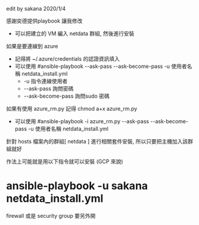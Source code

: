 edit by sakana 2020/1/4

感謝奕德提供playbook 讓我修改

- 可以把建立的 VM 編入 netdata 群組, 然後進行安裝

如果是要連線到 azure

* 記得將 ~/.azure/credentials 的認證資訊填入
* 可以使用 #ansible-playbook --ask-pass --ask-become-pass -u 使用者名稱 netdata_install.yml
  * -u 指令連線使用者
  * --ask-pass 詢問密碼
  * --ask-become-pass 詢問sudo 密碼

如果有使用 azure_rm.py 記得 chmod a+x azure_rm.py

* 可以使用 #ansible-playbook -i azure_rm.py --ask-pass --ask-become-pass -u 使用者名稱   netdata_install.yml

針對 hosts 檔案內的群組[ netdata ]  進行相關套件安裝, 所以只要把主機加入該群組就好



作法上可能就是用以下指令就可以安裝 (GCP 來說)
# ansible-playbook -u  sakana  netdata_install.yml 

firewall 或是 security group 要另外開

